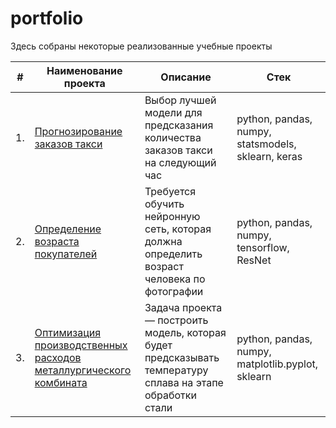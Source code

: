 # portfolio

Здесь собраны некоторые реализованные учебные проекты

| #    | Наименование проекта                | Описание                                                     | Стек                                                         |
| ---- | ------------------------------------------------------------ | ------------------------------------------------------------ | ------------------------------------------------------------ |
| 1.   | [Прогнозирование заказов такси](https://github.com/Glutok/forecasting_taxi_orders) | Выбор лучшей модели для предсказания количества заказов такси на следующий час | python, pandas, numpy, statsmodels, sklearn, keras       |
| 2.   | [Определение возраста покупателей](https://github.com/Glutok/age_prediction) | Требуется обучить нейронную сеть, которая должна определить возраст человека по фотографии | python, pandas, numpy, tensorflow, ResNet       |
| 3.   | [Оптимизация производственных расходов металлургического комбината](https://github.com/Glutok/steel_temperature_prediction) | Задача проекта — построить модель, которая будет предсказывать температуру сплава на этапе обработки стали | python, pandas, numpy, matplotlib.pyplot, sklearn       |
